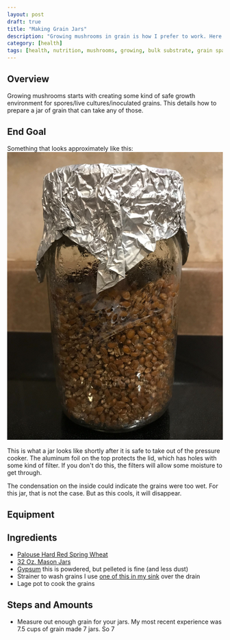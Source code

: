 ```yaml
---
layout: post
draft: true
title: "Making Grain Jars"
description: "Growing mushrooms in grain is how I prefer to work. Here is a specific how I currently make them."
category: [health]
tags: [health, nutrition, mushrooms, growing, bulk substrate, grain spawn]
---
```


## Overview

Growing mushrooms starts with creating some kind of safe growth environment for spores/live cultures/inoculated
grains. This details how to prepare a jar of grain that can take any of those.

## End Goal
Something that looks approximately like this:
![](/assets/images/mycology/GrainJarJustOutOfPressureCooker.jpg)

This is what a jar looks like shortly after it is safe to take out of the pressure cooker. The aluminum foil on the
top protects the lid, which has holes with some kind of filter. If you don't do this, the filters will allow some 
moisture to get through. 

The condensation on the inside could indicate the grains were too wet. For this jar, that is not the case.
But as this cools, it will disappear.
## Equipment

## Ingredients

* [Palouse Hard Red Spring Wheat](https://a.co/d/8HHAdwg)
* [32 Oz. Mason Jars](https://www.target.com/p/ball-32oz-12pk-glass-wide-mouth-mason-jar-with-lid-and-band/-/A-49139680)
* [Gypsum](https://a.co/d/7tIDCEb) this is powdered, but pelleted is fine (and less dust)
* Strainer to wash grains I use [one of this in my sink](https://a.co/d/4tPWpVT) over the drain
* Lage pot to cook the grains

## Steps and Amounts

* Measure out enough grain for your jars. My most recent experience was 7.5 cups of grain made 7 jars. So 7
